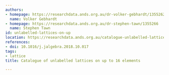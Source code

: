 ```yaml
---
authors:
- homepage: https://researchdata.ands.org.au/dr-volker-gebhardt/1355262
  name: Volker Gebhardt
- homepage: https://researchdata.ands.org.au/dr-stephen-tawn/1355266
  name: Stephen Tawn
id: unlabelled-lattices-on-up
location: https://researchdata.ands.org.au/catalogue-unlabelled-lattices-16-elements/1355270
references:
- doi: 10.1016/j.jalgebra.2018.10.017
tags:
- lattice
title: Catalogue of unlabelled lattices on up to 16 elements

---
```


